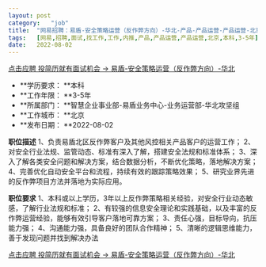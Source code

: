```yaml
---
layout:	post
category:	"job"
title:	"网易招聘：易盾-安全策略运营（反作弊方向）-华北-产品-产品运营-产品运营-北京本科3-5年"
tags:	[网易,招聘,面试,找工作,工作,内推,产品,产品运营,产品运营,北京,本科,3-5年]
date:	2022-08-02
---
```


[点击应聘 投简历就有面试机会 -> 易盾-安全策略运营（反作弊方向）-华北](http://mobile.bole.netease.com/bole/boleDetail?id=40376&employeeId=346f03c3cda5f04c&key=all)



- **学历要求： **本科
- **工作年限： **3-5年
- **所属部门： **智慧企业事业部-易盾业务中心-业务运营部-华北攻坚组
- **工作城市： **北京
- **发布日期： **2022-08-02



**职位描述**
1、负责易盾北区反作弊客户及其他风控相关产品客户的运营工作；
2、对安全行业法规、监管动态、标准有深入了解，搭建安全法规和标准体系；
3、深入了解各类安全问题和解决方案，结合数据分析，不断优化策略，落地解决方案；
4、完善优化自动安全平台和流程，持续有效的跟踪策略效果；
5、研究业界先进的反作弊项目方法并落地为实际应用。



**职位要求**
1、本科或以上学历，3年以上反作弊策略相关经验，对安全行业动态敏感，了解行业法规和标准；
2、有较强的信息安全理论和实践基础，以及丰富的反作弊运营经验，能够有效引导客户落地可靠方案；
3、责任心强，目标导向，抗压能力强；
4、沟通能力强，具备良好的团队合作精神；
5、清晰的逻辑思维能力，善于发现问题并找到解决办法



[点击应聘 投简历就有面试机会 -> 易盾-安全策略运营（反作弊方向）-华北](http://mobile.bole.netease.com/bole/boleDetail?id=40376&employeeId=346f03c3cda5f04c&key=all)